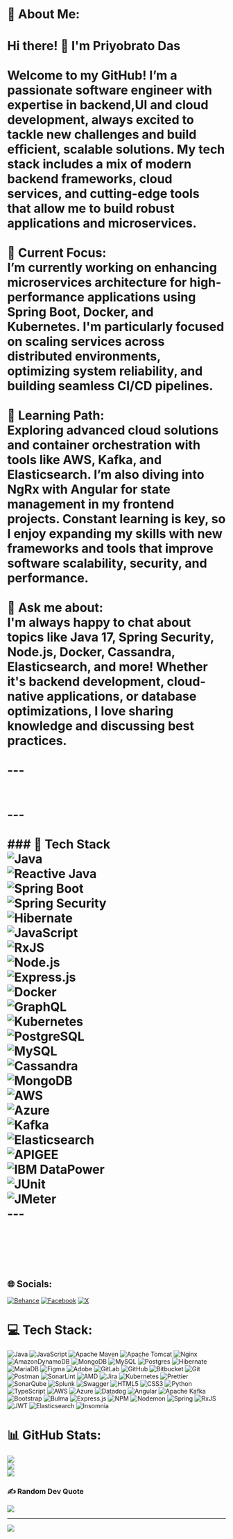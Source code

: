 # 💫 About Me:
# Hi there! 👋 I'm Priyobrato Das<br><br>Welcome to my GitHub! I’m a passionate software engineer with expertise in backend,UI and cloud development, always excited to tackle new challenges and build efficient, scalable solutions. My tech stack includes a mix of modern backend frameworks, cloud services, and cutting-edge tools that allow me to build robust applications and microservices.<br><br>🔭 **Current Focus**:  <br>I’m currently working on enhancing microservices architecture for high-performance applications using **Spring Boot**, **Docker**, and **Kubernetes**. I'm particularly focused on scaling services across distributed environments, optimizing system reliability, and building seamless CI/CD pipelines.<br><br>🌱 **Learning Path**:  <br>Exploring advanced cloud solutions and container orchestration with tools like **AWS**, **Kafka**, and **Elasticsearch**. I’m also diving into **NgRx** with **Angular** for state management in my frontend projects. Constant learning is key, so I enjoy expanding my skills with new frameworks and tools that improve software scalability, security, and performance.<br><br>💬 **Ask me about**:  <br>I'm always happy to chat about topics like **Java 17**, **Spring Security**, **Node.js**, **Docker**, **Cassandra**, **Elasticsearch**, and more! Whether it's backend development, cloud-native applications, or database optimizations, I love sharing knowledge and discussing best practices.<br><br>---<br><br><br>---<br><br>### 🔧 Tech Stack<br>![Java](https://img.shields.io/badge/Java-21-007396?style=for-the-badge&logo=java)<br>![Reactive Java](https://img.shields.io/badge/Reactive%20Java-21-4caf50?style=for-the-badge&logo=java)<br>![Spring Boot](https://img.shields.io/badge/Spring%20Boot-3.3.5-6DB33F?style=for-the-badge&logo=springboot)<br>![Spring Security](https://img.shields.io/badge/Spring%20Security-6DB33F?style=for-the-badge&logo=spring)<br>![Hibernate](https://img.shields.io/badge/Hibernate-59666C?style=for-the-badge&logo=hibernate)<br>![JavaScript](https://img.shields.io/badge/JavaScript-ES6+-F7DF1E?style=for-the-badge&logo=javascript)<br>![RxJS](https://img.shields.io/badge/RxJS-EA2D2E?style=for-the-badge&logo=reactivex)<br>![Node.js](https://img.shields.io/badge/Node.js-18-339933?style=for-the-badge&logo=nodedotjs)<br>![Express.js](https://img.shields.io/badge/Express.js-000000?style=for-the-badge&logo=express)<br>![Docker](https://img.shields.io/badge/Docker-2496ED?style=for-the-badge&logo=docker)<br>![GraphQL](https://img.shields.io/badge/GraphQL-E10098?style=for-the-badge&logo=graphql)<br>![Kubernetes](https://img.shields.io/badge/Kubernetes-326CE5?style=for-the-badge&logo=kubernetes)<br>![PostgreSQL](https://img.shields.io/badge/PostgreSQL-14-336791?style=for-the-badge&logo=postgresql)<br>![MySQL](https://img.shields.io/badge/MySQL-8.0-4479A1?style=for-the-badge&logo=mysql)<br>![Cassandra](https://img.shields.io/badge/Cassandra-1287B1?style=for-the-badge&logo=apache-cassandra)<br>![MongoDB](https://img.shields.io/badge/MongoDB-47A248?style=for-the-badge&logo=mongodb)<br>![AWS](https://img.shields.io/badge/AWS-232F3E?style=for-the-badge&logo=amazonaws)<br>![Azure](https://img.shields.io/badge/Azure-0078D4?style=for-the-badge&logo=microsoftazure)<br>![Kafka](https://img.shields.io/badge/Kafka-231F20?style=for-the-badge&logo=apachekafka)<br>![Elasticsearch](https://img.shields.io/badge/Elasticsearch-005571?style=for-the-badge&logo=elasticsearch)<br>![APIGEE](https://img.shields.io/badge/APIGEE-FF6D00?style=for-the-badge&logo=googlecloud)<br>![IBM DataPower](https://img.shields.io/badge/IBM%20DataPower-052FAD?style=for-the-badge&logo=ibm)<br>![JUnit](https://img.shields.io/badge/JUnit-25A162?style=for-the-badge&logo=junit5)<br>![JMeter](https://img.shields.io/badge/JMeter-D22128?style=for-the-badge&logo=apache)<br>---<br><br><br><br>


## 🌐 Socials:
[![Behance](https://img.shields.io/badge/Behance-1769ff?logo=behance&logoColor=white)](https://behance.net/priyodas12) [![Facebook](https://img.shields.io/badge/Facebook-%231877F2.svg?logo=Facebook&logoColor=white)](https://facebook.com/priyobrato.das.35) [![X](https://img.shields.io/badge/X-black.svg?logo=X&logoColor=white)](https://x.com/priyoeedas1991) 

# 💻 Tech Stack:
![Java](https://img.shields.io/badge/java-%23ED8B00.svg?style=for-the-badge&logo=openjdk&logoColor=white) ![JavaScript](https://img.shields.io/badge/javascript-%23323330.svg?style=for-the-badge&logo=javascript&logoColor=%23F7DF1E) ![Apache Maven](https://img.shields.io/badge/Apache%20Maven-C71A36?style=for-the-badge&logo=Apache%20Maven&logoColor=white) ![Apache Tomcat](https://img.shields.io/badge/apache%20tomcat-%23F8DC75.svg?style=for-the-badge&logo=apache-tomcat&logoColor=black) ![Nginx](https://img.shields.io/badge/nginx-%23009639.svg?style=for-the-badge&logo=nginx&logoColor=white) ![AmazonDynamoDB](https://img.shields.io/badge/Amazon%20DynamoDB-4053D6?style=for-the-badge&logo=Amazon%20DynamoDB&logoColor=white) ![MongoDB](https://img.shields.io/badge/MongoDB-%234ea94b.svg?style=for-the-badge&logo=mongodb&logoColor=white) ![MySQL](https://img.shields.io/badge/mysql-4479A1.svg?style=for-the-badge&logo=mysql&logoColor=white) ![Postgres](https://img.shields.io/badge/postgres-%23316192.svg?style=for-the-badge&logo=postgresql&logoColor=white) ![Hibernate](https://img.shields.io/badge/Hibernate-59666C?style=for-the-badge&logo=Hibernate&logoColor=white) ![MariaDB](https://img.shields.io/badge/MariaDB-003545?style=for-the-badge&logo=mariadb&logoColor=white) ![Figma](https://img.shields.io/badge/figma-%23F24E1E.svg?style=for-the-badge&logo=figma&logoColor=white) ![Adobe](https://img.shields.io/badge/adobe-%23FF0000.svg?style=for-the-badge&logo=adobe&logoColor=white) ![GitLab](https://img.shields.io/badge/gitlab-%23181717.svg?style=for-the-badge&logo=gitlab&logoColor=white) ![GitHub](https://img.shields.io/badge/github-%23121011.svg?style=for-the-badge&logo=github&logoColor=white) ![Bitbucket](https://img.shields.io/badge/bitbucket-%230047B3.svg?style=for-the-badge&logo=bitbucket&logoColor=white) ![Git](https://img.shields.io/badge/git-%23F05033.svg?style=for-the-badge&logo=git&logoColor=white) ![Postman](https://img.shields.io/badge/Postman-FF6C37?style=for-the-badge&logo=postman&logoColor=white) ![SonarLint](https://img.shields.io/badge/SonarLint-CB2029?style=for-the-badge&logo=SONARLINT&logoColor=white) ![AMD](https://img.shields.io/badge/AMD-%23000000.svg?style=for-the-badge&logo=amd&logoColor=white) ![Jira](https://img.shields.io/badge/jira-%230A0FFF.svg?style=for-the-badge&logo=jira&logoColor=white) ![Kubernetes](https://img.shields.io/badge/kubernetes-%23326ce5.svg?style=for-the-badge&logo=kubernetes&logoColor=white) ![Prettier](https://img.shields.io/badge/prettier-%23F7B93E.svg?style=for-the-badge&logo=prettier&logoColor=black) ![SonarQube](https://img.shields.io/badge/SonarQube-black?style=for-the-badge&logo=sonarqube&logoColor=4E9BCD) ![Splunk](https://img.shields.io/badge/splunk-%23000000.svg?style=for-the-badge&logo=splunk&logoColor=white) ![Swagger](https://img.shields.io/badge/-Swagger-%23Clojure?style=for-the-badge&logo=swagger&logoColor=white) ![HTML5](https://img.shields.io/badge/html5-%23E34F26.svg?style=for-the-badge&logo=html5&logoColor=white) ![CSS3](https://img.shields.io/badge/css3-%231572B6.svg?style=for-the-badge&logo=css3&logoColor=white) ![Python](https://img.shields.io/badge/python-3670A0?style=for-the-badge&logo=python&logoColor=ffdd54) ![TypeScript](https://img.shields.io/badge/typescript-%23007ACC.svg?style=for-the-badge&logo=typescript&logoColor=white) ![AWS](https://img.shields.io/badge/AWS-%23FF9900.svg?style=for-the-badge&logo=amazon-aws&logoColor=white) ![Azure](https://img.shields.io/badge/azure-%230072C6.svg?style=for-the-badge&logo=microsoftazure&logoColor=white) ![Datadog](https://img.shields.io/badge/datadog-%23632CA6.svg?style=for-the-badge&logo=datadog&logoColor=white) ![Angular](https://img.shields.io/badge/angular-%23DD0031.svg?style=for-the-badge&logo=angular&logoColor=white) ![Apache Kafka](https://img.shields.io/badge/Apache%20Kafka-000?style=for-the-badge&logo=apachekafka) ![Bootstrap](https://img.shields.io/badge/bootstrap-%238511FA.svg?style=for-the-badge&logo=bootstrap&logoColor=white) ![Bulma](https://img.shields.io/badge/bulma-00D0B1?style=for-the-badge&logo=bulma&logoColor=white) ![Express.js](https://img.shields.io/badge/express.js-%23404d59.svg?style=for-the-badge&logo=express&logoColor=%2361DAFB) ![NPM](https://img.shields.io/badge/NPM-%23CB3837.svg?style=for-the-badge&logo=npm&logoColor=white) ![Nodemon](https://img.shields.io/badge/NODEMON-%23323330.svg?style=for-the-badge&logo=nodemon&logoColor=%BBDEAD) ![Spring](https://img.shields.io/badge/spring-%236DB33F.svg?style=for-the-badge&logo=spring&logoColor=white) ![RxJS](https://img.shields.io/badge/rxjs-%23B7178C.svg?style=for-the-badge&logo=reactivex&logoColor=white) ![JWT](https://img.shields.io/badge/JWT-black?style=for-the-badge&logo=JSON%20web%20tokens) ![Elasticsearch](https://img.shields.io/badge/elasticsearch-%230377CC.svg?style=for-the-badge&logo=elasticsearch&logoColor=white) ![Insomnia](https://img.shields.io/badge/Insomnia-black?style=for-the-badge&logo=insomnia&logoColor=5849BE)
# 📊 GitHub Stats:
![](https://github-readme-stats.vercel.app/api?username=priyodas12&theme=default&hide_border=false&include_all_commits=false&count_private=false)<br/>
![](https://github-readme-streak-stats.herokuapp.com/?user=priyodas12&theme=default&hide_border=false)<br/>
![](https://github-readme-stats.vercel.app/api/top-langs/?username=priyodas12&theme=default&hide_border=false&include_all_commits=false&count_private=false&layout=compact)

### ✍️ Random Dev Quote
![](https://quotes-github-readme.vercel.app/api?type=horizontal&theme=light)

---
[![](https://visitcount.itsvg.in/api?id=priyodas12&icon=0&color=0)](https://visitcount.itsvg.in)

<!-- Proudly created with GPRM ( https://gprm.itsvg.in ) -->
